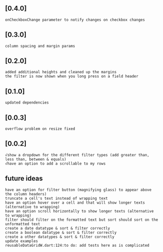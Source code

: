 ## [0.4.0]
    onCheckboxChange parameter to notify changes on checkbox changes

## [0.3.0]
    column spacing and margin params

## [0.2.0]
    added additional heights and cleaned up the margins
    the filter is now shown when you long press on a field header

## [0.1.0]
    updated dependencies

## [0.0.3]
    overflow problem on resize fixed

## [0.0.2]
    √show a dropdown for the different filter types (add greater than, less than, between & equals)
    √have an option to add a scrollable to my rows

## future ideas
    have an option for filter button (magnifying glass) to appear above the column headers)
    truncate a cell's text instead of wrapping text
    have an option hover over a cell and that will show longer texts (alternative to wrapping)
    have an option scroll horizontally to show longer texts (alternative to wrapping)
    filter should filter on the formatted text but sort should sort on the unformatted text
    create a date datatype & sort & filter correctly
    create a boolean datatype & sort & filter correctly
    create a other datatypes & sort & filter correctly
    update examples
    reusableDataGridW.dart:124:to do: add tests here as is complicated
    
    






